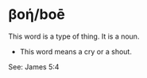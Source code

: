 # βοή/boē
This word is a type of thing. It is a noun.

* This word means a cry or a shout. 

See: James 5:4

